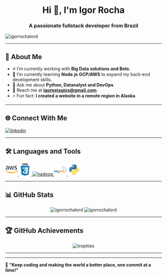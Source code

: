 <h1 align="center">Hi 👋, I'm Igor Rocha</h1>
<h3 align="center">A passionate fullstack developer from Brazil</h3>

<p align="left"> 
  <img src="https://komarev.com/ghpvc/?username=igorrochalord&label=Profile%20views&color=0e75b6&style=flat" alt="igorrochalord" /> 
</p>

---

## 🚀 About Me
- 🔯 I’m currently working with **Big Data solutions and Bots**.
- 🌱 I’m currently learning **Node.js** **GCP/AWS** to expand my back-end development skills.
- 💬 Ask me about **Python, Datanalyst and DevOps**.
- 👯 Reach me at **igorestagios@gmail.com**.
- ⚡ Fun fact: **I created a website in a remote region in Alaska**.

---

## 🌐 Connect With Me
<p align="left">
  <a href="https://www.linkedin.com/in/igor-rocha-0bb14521a/" target="blank">
    <img align="center" src="https://raw.githubusercontent.com/rahuldkjain/github-profile-readme-generator/master/src/images/icons/Social/linked-in-alt.svg" alt="linkedin" height="30" width="40" />
  </a>
</p>

---

## 🛠️ Languages and Tools
<p align="left">
  <a href="https://aws.amazon.com" target="_blank" rel="noreferrer">
    <img src="https://raw.githubusercontent.com/devicons/devicon/master/icons/amazonwebservices/amazonwebservices-original-wordmark.svg" alt="aws" width="40" height="40"/>
  </a>
  <a href="https://www.w3schools.com/css/" target="_blank" rel="noreferrer">
    <img src="https://raw.githubusercontent.com/devicons/devicon/master/icons/css3/css3-original-wordmark.svg" alt="css3" width="40" height="40"/>
  </a>
  <a href="https://hadoop.apache.org/" target="_blank" rel="noreferrer">
    <img src="https://www.vectorlogo.zone/logos/apache_hadoop/apache_hadoop-icon.svg" alt="hadoop" width="40" height="40"/>
  </a>
  <a href="https://www.mysql.com/" target="_blank" rel="noreferrer">
    <img src="https://raw.githubusercontent.com/devicons/devicon/master/icons/mysql/mysql-original-wordmark.svg" alt="mysql" width="40" height="40"/>
  </a>
  <a href="https://www.python.org" target="_blank" rel="noreferrer">
    <img src="https://raw.githubusercontent.com/devicons/devicon/master/icons/python/python-original.svg" alt="python" width="40" height="40"/>
  </a>
</p>

---

## 📊 GitHub Stats
<p align="center">
  <img align="center" src="https://github-readme-stats.vercel.app/api?username=igorrochalord&show_icons=true&theme=radical&locale=en" alt="igorrochalord" />
  <img align="center" src="https://github-readme-stats.vercel.app/api/top-langs?username=igorrochalord&show_icons=true&locale=en&layout=compact&theme=radical" alt="igorrochalord" />
</p>

---

## 🏆 GitHub Achievements
<p align="center">
  <img align="center" src="https://github-profile-trophy.vercel.app/?username=igorrochalord&theme=radical&no-frame=true&margin-w=15" alt="trophies" />
</p>

---

---

🌟 **"Keep coding and making the world a better place, one commit at a time!"**
